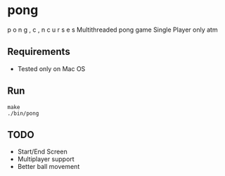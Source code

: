 # pong
p o n g  ,  c  ,  n c u r s e s
Multithreaded pong game
Single Player only atm

## Requirements
* Tested only on Mac OS

## Run
```
make
./bin/pong
```

## TODO
- Start/End Screen
- Multiplayer support
- Better ball movement
